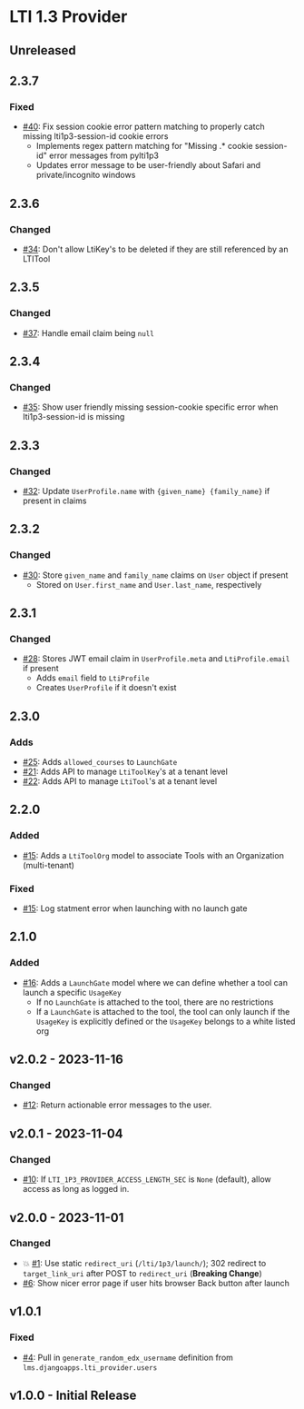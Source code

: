 # LTI 1.3 Provider

## Unreleased

## 2.3.7
### Fixed
- [#40](https://github.com/iblai/ibl-edx-lti-1p3-provider-app/issues/40): Fix session cookie error pattern matching to properly catch missing lti1p3-session-id cookie errors
    - Implements regex pattern matching for "Missing .* cookie session-id" error messages from pylti1p3
    - Updates error message to be user-friendly about Safari and private/incognito windows

## 2.3.6
### Changed
- [#34](https://github.com/ibleducation/ibl-edx-lti-1p3-provider-app/issues/34): Don't allow LtiKey's to be deleted if they are still referenced by an LTITool

## 2.3.5
### Changed
- [#37](https://github.com/ibleducation/ibl-edx-lti-1p3-provider-app/issues/37): Handle email claim being `null`

## 2.3.4
### Changed
- [#35](https://github.com/ibleducation/ibl-edx-lti-1p3-provider-app/issues/35): Show user friendly missing session-cookie specific error when lti1p3-session-id is missing

## 2.3.3
### Changed
- [#32](https://github.com/ibleducation/ibl-edx-lti-1p3-provider-app/issues/32): Update `UserProfile.name` with `{given_name} {family_name}` if present in claims

## 2.3.2
### Changed
- [#30](https://github.com/ibleducation/ibl-edx-lti-1p3-provider-app/issues/30): Store `given_name` and `family_name` claims on `User` object if present
    - Stored on `User.first_name` and `User.last_name`, respectively

## 2.3.1
### Changed
- [#28](https://github.com/ibleducation/ibl-edx-lti-1p3-provider-app/issues/28): Stores JWT email claim in `UserProfile.meta` and `LtiProfile.email` if present
    - Adds `email` field to `LtiProfile`
    - Creates `UserProfile` if it doesn't exist

## 2.3.0
### Adds
- [#25](https://github.com/ibleducation/ibl-edx-lti-1p3-provider-app/issues/25): Adds `allowed_courses` to `LaunchGate`
- [#21](https://github.com/ibleducation/ibl-edx-lti-1p3-provider-app/issues/21): Adds API to manage `LtiToolKey`'s at a tenant level
- [#22](https://github.com/ibleducation/ibl-edx-lti-1p3-provider-app/issues/22): Adds API to manage `LtiTool`'s at a tenant level

## 2.2.0
### Added
- [#15](https://github.com/ibleducation/ibl-edx-lti-1p3-provider-app/issues/15): Adds a `LtiToolOrg` model to associate Tools with an Organization (multi-tenant)

### Fixed
- [#15](https://github.com/ibleducation/ibl-edx-lti-1p3-provider-app/issues/15): Log statment error when launching with no launch gate


## 2.1.0
### Added
- [#16](https://github.com/ibleducation/ibl-edx-lti-1p3-provider-app/issues/16): Adds a `LaunchGate` model where we can define whether a tool can launch a specific `UsageKey`
    - If no `LaunchGate` is attached to the tool, there are no restrictions
    - If a `LaunchGate` is attached to the tool, the tool can only launch if the `UsageKey` is explicitly defined or the `UsageKey` belongs to a white listed org

## v2.0.2 - 2023-11-16
### Changed
- [#12](https://github.com/ibleducation/ibl-edx-lti-1p3-provider-app/issues/12): Return actionable error messages to the user.

## v2.0.1 - 2023-11-04
### Changed
- [#10](https://github.com/ibleducation/ibl-edx-lti-1p3-provider-app/issues/10): If `LTI_1P3_PROVIDER_ACCESS_LENGTH_SEC` is `None` (default), allow access as long as logged in.

## v2.0.0 - 2023-11-01
### Changed
- 💥 [#1](https://github.com/ibleducation/ibl-edx-lti-1p3-provider-app/issues/1): Use static `redirect_uri` (`/lti/1p3/launch/`); 302 redirect to `target_link_uri` after POST to `redirect_uri` (**Breaking Change**)
- [#6](https://github.com/ibleducation/ibl-edx-lti-1p3-provider-app/issues/6): Show nicer error page if user hits browser Back button after launch

## v1.0.1
### Fixed
- [#4](https://github.com/ibleducation/ibl-edx-lti-1p3-provider-app/issues/4): Pull in `generate_random_edx_username` definition from `lms.djangoapps.lti_provider.users`

## v1.0.0 - Initial Release
